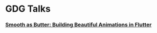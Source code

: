 # GDG Talks

### [Smooth as Butter: Building Beautiful Animations in Flutter](https://github.com/yashas-hm/talks/tree/main/smooth_animations)